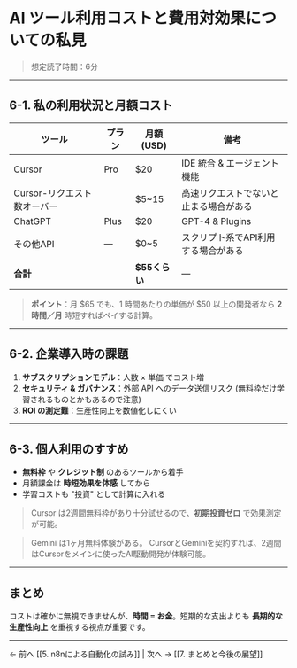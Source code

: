 # AI ツール利用コストと費用対効果についての私見

> 想定読了時間：6分

---

## 6-1. 私の利用状況と月額コスト

| ツール | プラン | 月額 (USD) | 備考 |
|---|---|---|---|
| Cursor | Pro | $20 | IDE 統合 & エージェント機能 |
| Cursor-リクエスト数オーバー |  | $5~15 | 高速リクエストでないと止まる場合がある |
| ChatGPT | Plus | $20 | GPT-4 & Plugins |
| その他API | — | $0~5 | スクリプト系でAPI利用する場合がある |
| **合計** |  | **$55くらい** | — |

> **ポイント**：月 $65 でも、1 時間あたりの単価が $50 以上の開発者なら **2 時間／月** 時短すればペイする計算。

---

## 6-2. 企業導入時の課題

1. **サブスクリプションモデル**：人数 × 単価 でコスト増
2. **セキュリティ & ガバナンス**：外部 API へのデータ送信リスク (無料枠だけ学習されるものとかもあるので注意)
3. **ROI の測定難**：生産性向上を数値化しにくい

---

## 6-3. 個人利用のすすめ

- **無料枠** や **クレジット制** のあるツールから着手
- 月額課金は **時短効果を体感** してから
- 学習コストも "投資" として計算に入れる

> Cursor は2週間無料枠があり十分試せるので、**初期投資ゼロ** で効果測定が可能。

> Gemini は1ヶ月無料体験がある。
> CursorとGeminiを契約すれば、2週間はCursorをメインに使ったAI駆動開発が体験可能。

---

## まとめ

コストは確かに無視できませんが、**時間 = お金**。短期的な支出よりも **長期的な生産性向上** を重視する視点が重要です。

---
← 前へ [[5. n8nによる自動化の試み]]  |  次へ → [[7. まとめと今後の展望]]